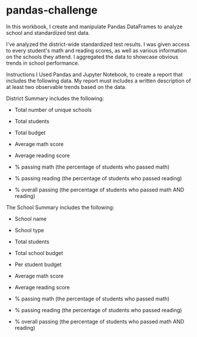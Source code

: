 # pandas-challenge
 In this workbook, I create and manipulate Pandas DataFrames to analyze school and standardized test data.

I've analyzed the district-wide standardized test results. I was given access to every student's math and reading scores, as well as various information on the schools they attend. I aggregated the data to showcase obvious trends in school performance.


Instructions
I Used Pandas and Jupyter Notebook, to create a report that includes the following data. My report must includes a written description of at least two observable trends based on the data.

District Summary includes the following:

- Total number of unique schools

- Total students

- Total budget

- Average math score

- Average reading score

- % passing math (the percentage of students who passed math)

- % passing reading (the percentage of students who passed reading)

- % overall passing (the percentage of students who passed math AND reading)

The School Summary includes the following:

- School name

- School type

- Total students

- Total school budget

- Per student budget

- Average math score

- Average reading score

- % passing math (the percentage of students who passed math)

- % passing reading (the percentage of students who passed reading)

- % overall passing (the percentage of students who passed math AND reading)
